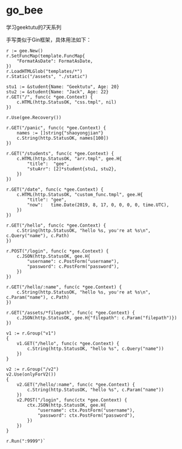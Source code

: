 # go_bee
学习geektutu的7天系列

手写类似于Gin框架，具体用法如下：

	r := gee.New()
	r.SetFuncMap(template.FuncMap{
		"FormatAsDate": FormatAsDate,
	})
	r.LoadHTMLGlob("templates/*")
	r.Static("/assets", "./static")

	stu1 := &student{Name: "Geektutu", Age: 20}
	stu2 := &student{Name: "Jack", Age: 22}
	r.GET("/", func(c *gee.Context) {
		c.HTML(http.StatusOK, "css.tmpl", nil)
	})

	r.Use(gee.Recovery())

	r.GET("/panic", func(c *gee.Context) {
		names := []string{"shaoyongjian"}
		c.String(http.StatusOK, names[100])
	})

	r.GET("/students", func(c *gee.Context) {
		c.HTML(http.StatusOK, "arr.tmpl", gee.H{
			"title":  "gee",
			"stuArr": [2]*student{stu1, stu2},
		})
	})

	r.GET("/date", func(c *gee.Context) {
		c.HTML(http.StatusOK, "custom_func.tmpl", gee.H{
			"title": "gee",
			"now":   time.Date(2019, 8, 17, 0, 0, 0, 0, time.UTC),
		})
	})

	r.GET("/hello", func(c *gee.Context) {
		c.String(http.StatusOK, "hello %s, you're at %s\n", c.Query("name"), c.Path)
	})

	r.POST("/login", func(c *gee.Context) {
		c.JSON(http.StatusOK, gee.H{
			"username": c.PostForm("username"),
			"password": c.PostForm("password"),
		})
	})

	r.GET("/hello/:name", func(c *gee.Context) {
		c.String(http.StatusOK, "hello %s, you're at %s\n", c.Param("name"), c.Path)
	})

	r.GET("/assets/*filepath", func(c *gee.Context) {
		c.JSON(http.StatusOK, gee.H{"filepath": c.Param("filepath")})
	})

	v1 := r.Group("v1")
	{
		v1.GET("/hello", func(c *gee.Context) {
			c.String(http.StatusOK, "hello %s", c.Query("name"))
		})
	}

	v2 := r.Group("/v2")
	v2.Use(onlyForV2())
	{
		v2.GET("/hello/:name", func(c *gee.Context) {
			c.String(http.StatusOK, "hello %s", c.Param("name"))
		})
		v2.POST("/login", func(ctx *gee.Context) {
			ctx.JSON(http.StatusOK, gee.H{
				"username": ctx.PostForm("username"),
				"password": ctx.PostForm("password"),
			})
		})
	}

	r.Run(":9999")`

